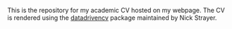 This is the repository for my academic CV hosted on my webpage. The CV is rendered using the [datadrivencv](http://nickstrayer.me/datadrivencv/index.html) package maintained by Nick Strayer. 